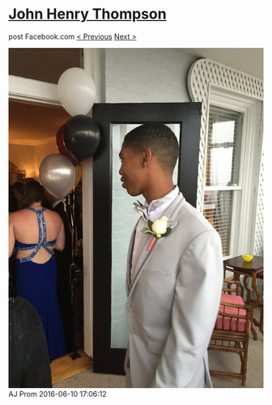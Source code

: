 # [John Henry Thompson](../README.md)
post Facebook.com
[< Previous](2016-06-10-5.md) [Next >](2016-06-10-7.md)

[![](../media/2016-06-10/AJ-Prom-4.jpg)](../README.md)
AJ Prom
2016-06-10 17:06:12